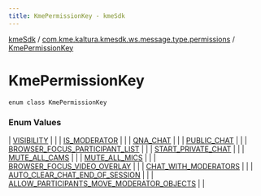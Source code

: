 ```yaml
---
title: KmePermissionKey - kmeSdk
---
```


[kmeSdk](../../index.html) / [com.kme.kaltura.kmesdk.ws.message.type.permissions](../index.html) / [KmePermissionKey](./index.html)

# KmePermissionKey

`enum class KmePermissionKey`

### Enum Values

| [VISIBILITY](-v-i-s-i-b-i-l-i-t-y.html) |  |
| [IS_MODERATOR](-i-s_-m-o-d-e-r-a-t-o-r.html) |  |
| [QNA_CHAT](-q-n-a_-c-h-a-t.html) |  |
| [PUBLIC_CHAT](-p-u-b-l-i-c_-c-h-a-t.html) |  |
| [BROWSER_FOCUS_PARTICIPANT_LIST](-b-r-o-w-s-e-r_-f-o-c-u-s_-p-a-r-t-i-c-i-p-a-n-t_-l-i-s-t.html) |  |
| [START_PRIVATE_CHAT](-s-t-a-r-t_-p-r-i-v-a-t-e_-c-h-a-t.html) |  |
| [MUTE_ALL_CAMS](-m-u-t-e_-a-l-l_-c-a-m-s.html) |  |
| [MUTE_ALL_MICS](-m-u-t-e_-a-l-l_-m-i-c-s.html) |  |
| [BROWSER_FOCUS_VIDEO_OVERLAY](-b-r-o-w-s-e-r_-f-o-c-u-s_-v-i-d-e-o_-o-v-e-r-l-a-y.html) |  |
| [CHAT_WITH_MODERATORS](-c-h-a-t_-w-i-t-h_-m-o-d-e-r-a-t-o-r-s.html) |  |
| [AUTO_CLEAR_CHAT_END_OF_SESSION](-a-u-t-o_-c-l-e-a-r_-c-h-a-t_-e-n-d_-o-f_-s-e-s-s-i-o-n.html) |  |
| [ALLOW_PARTICIPANTS_MOVE_MODERATOR_OBJECTS](-a-l-l-o-w_-p-a-r-t-i-c-i-p-a-n-t-s_-m-o-v-e_-m-o-d-e-r-a-t-o-r_-o-b-j-e-c-t-s.html) |  |

